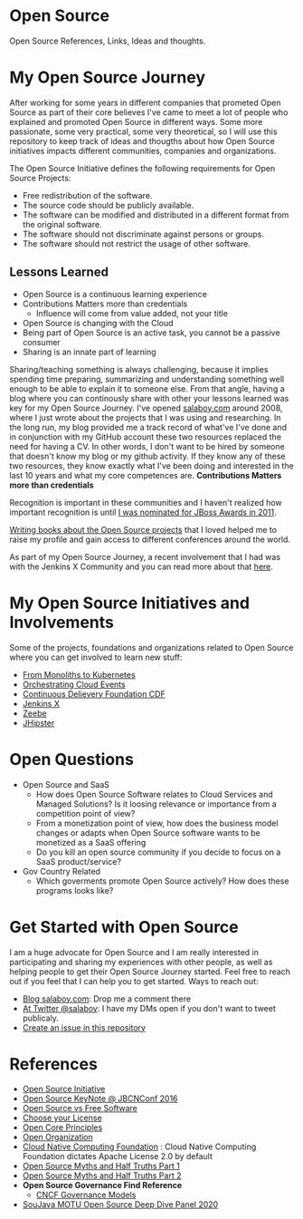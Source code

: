 # Open Source
Open Source References, Links, Ideas and thoughts. 

# My Open Source Journey

After working for some years in different companies that prometed Open Source as part of their core believes I've came to meet a lot of people who explained and promoted Open Source in different ways. Some more passionate, some very practical, some very theoretical, so I will use this repository to keep track of ideas and thougths about how Open Source initiatives impacts different communities, companies and organizations. 

The Open Source Initiative defines the following requirements for Open Source Projects: 
* Free redistribution of the software.
* The source code should be publicly available.
* The software can be modified and distributed in a different format from the original software.
* The software should not discriminate against persons or groups.
* The software should not restrict the usage of other software. 

## Lessons Learned

  - Open Source is a continuous learning experience
  - Contributions Matters more than credentials
	- Influence will come from value added, not your title
  - Open Source is changing with the Cloud
  - Being part of Open Source is an active task, you cannot be a passive consumer
  - Sharing is an innate part of learning

Sharing/teaching something is always challenging, because it implies spending time preparing, summarizing and understanding something well enough to be able to explain it to someone else. From that angle, having a blog where you can continously share with other your lessons learned was key for my Open Source Journey. I've opened [salaboy.com](https://salaboy.com) around 2008, where I just wrote about the projects that I was using and researching. In the long run, my blog provided me a track record of what've I've done and in conjunction with my GitHub account these two resources replaced the need for having a CV. In other words, I don't want to be hired by someone that doesn't know my blog or my github activity. If they know any of these two resources, they know exactly what I've been doing and interested in the last 10 years and what my core competences are. **Contributions Matters more than credentials**

Recognition is important in these communities and I haven't realized how important recognition is until [I was nominated for JBoss Awards in 2011](https://blog.kie.org/2011/03/vote-salaboy-community-award.html). 

[Writing books about the Open Source projects](https://www.amazon.co.uk/s?k=mauricio+salatino&ref=nb_sb_noss) that I loved helped me to raise my profile and gain access to different conferences around the world. 

As part of my Open Source Journey, a recent involvement that I had was with the Jenkins X Community and you can read more about that [here](https://salaboy.com/2020/05/19/why-isnt-jenkins-xs-future-more-open/).

# My Open Source Initiatives and Involvements
Some of the projects, foundations and organizations related to Open Source where you can get involved to learn new stuff: 
- [From Monoliths to Kubernetes](http://github.com/salaboy/from-monolith-to-k8s)
- [Orchestrating Cloud Events](http://github.com/salaboy/orchestrating-cloud-events)
- [Continuous Delievery Foundation CDF](https://cd.foundation)
- [Jenkins X](https://jenkins-x.io)
- [Zeebe](http://zeebe.io)
- [JHipster](http://jhipster.tech)


# Open Questions
- Open Source and SaaS
  - How does Open Source Software relates to Cloud Services and Managed Solutions? Is it loosing relevance or importance from a competition point of view?
  - From a monetization point of view, how does the business model changes or adapts when Open Source software wants to be monetized as a SaaS offering
  - Do you kill an open source community if you decide to focus on a SaaS product/service? 
- Gov Country Related
  - Which goverments promote Open Source actively? How does these programs looks like? 

# Get Started with Open Source

I am a huge advocate for Open Source and I am really interested in participating and sharing my experiences with other people, as well as helping people to get their Open Source Journey started. 
Feel free to reach out if you feel that I can help you to get started. 
Ways to reach out: 
- [Blog salaboy.com](http://salaboy.com): Drop me a comment there
- [At Twitter @salaboy](http://twitter.com/salaboy): I have my DMs open if you don't want to tweet publicaly. 
- [Create an issue in this repository](http://github.com/salaboy/open-source/issues)

# References
- [Open Source Initiative](http://opensource.com)
- [Open Source KeyNote @ JBCNConf 2016](https://www.youtube.com/watch?v=NvHvC2QfsYk)
- [Open Source vs Free Software](https://dzone.com/articles/free-software-vs-open-source-vs-freeware-whats-the)
- [Choose your License](https://choosealicense.com)
- [Open Core Principles](https://www.moritzplassnig.com/open-core-first-principles/)
- [Open Organization](https://www.amazon.co.uk/Open-Organization-Igniting-Passion-Performance/dp/1625275277/ref=sr_1_1?dchild=1&keywords=open+organization&qid=1600096119&sr=8-1)
- [Cloud Native Computing Foundation](https://www.cncf.io) : Cloud Native Computing Foundation dictates Apache License 2.0 by default
- [Open Source Myths and Half Truths Part 1](https://hackernoon.com/open-source-myths-and-half-truths-part-1-rur3e9x?ref=hackernoon.com)
- [Open Source Myths and Half Truths Part 2](https://hackernoon.com/open-source-myths-and-half-truths-part-2-rft3ufk?ref=hackernoon.com)
- **Open Source Governance Find Reference**
  - [CNCF Governance Models](https://www.cncf.io/blog/2019/08/30/cncf-technical-principles-and-open-governance-success/)
- [SouJava MOTU Open Source Deep Dive Panel 2020](https://www.youtube.com/watch?v=g0FgpxmgmPs)  
